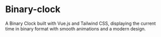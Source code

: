 # Binary-clock
A Binary Clock built with Vue.js and Tailwind CSS, displaying the current time in binary format with smooth animations and a modern design.
